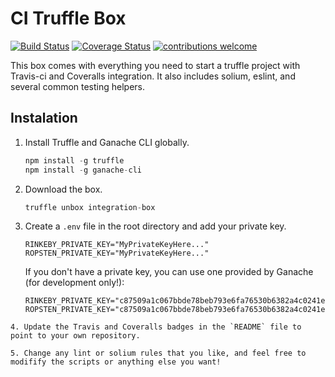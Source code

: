 # CI Truffle Box

<div>

[![Build Status](https://travis-ci.org/NFhbar/truffle-ci-box.svg?branch=master)](https://travis-ci.org/NFhbar/truffle-ci-box)
[![Coverage Status](https://coveralls.io/repos/github/NFhbar/truffle-ci-box/badge.svg?branch=master)](https://coveralls.io/github/NFhbar/truffle-ci-box-faucet?branch=master)
[![contributions welcome](https://img.shields.io/badge/contributions-welcome-brightgreen.svg?style=flat)](https://github.com/NFhbar/truffle-ci-box/pulls)

</div>

This box comes with everything you need to start a truffle project with Travis-ci and Coveralls integration. It also includes solium, eslint, and several common testing helpers.

## Instalation

1. Install Truffle and Ganache CLI globally.
    ```javascript
    npm install -g truffle
    npm install -g ganache-cli
    ```
2. Download the box.
    ```javascript
    truffle unbox integration-box
    ```
3. Create a `.env` file in the root directory and add your private key.
    ```
    RINKEBY_PRIVATE_KEY="MyPrivateKeyHere..."
    ROPSTEN_PRIVATE_KEY="MyPrivateKeyHere..."
    ```
    If you don't have a private key, you can use one provided by Ganache (for development only!):
    ```
    RINKEBY_PRIVATE_KEY="c87509a1c067bbde78beb793e6fa76530b6382a4c0241e5e4a9ec0a0f44dc0d3"
    ROPSTEN_PRIVATE_KEY="c87509a1c067bbde78beb793e6fa76530b6382a4c0241e5e4a9ec0a0f44dc0d3"
```
4. Update the Travis and Coveralls badges in the `README` file to point to your own repository.

5. Change any lint or solium rules that you like, and feel free to modifify the scripts or anything else you want!
